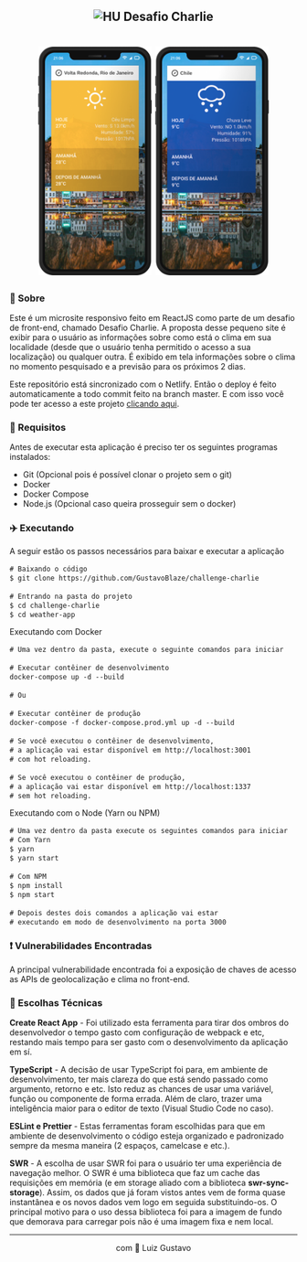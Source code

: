 <h2 align="center">
  <img src="https://avatars1.githubusercontent.com/u/7063040?v=4&s=200.jpg" alt="HU" width="24" />
  Desafio Charlie
</h2>

<h1 align="center">
  <img src="./.github/mk_yellow.png" height="400">
  <img src="./.github/mk_blue.png" height="400">
</h1>


### 📜 Sobre

Este é um microsite responsivo feito em ReactJS como parte de um desafio de front-end, chamado Desafio Charlie. A proposta desse pequeno site é exibir para o usuário as informações sobre como está o clima em sua localidade (desde que o usuário tenha permitido o acesso a sua localização) ou qualquer outra. É exibido em tela informações sobre o clima no momento pesquisado e a previsão para os próximos 2 dias.

Este repositório está sincronizado com o Netlify. Então o deploy é feito automaticamente a todo commit feito na branch master. E com isso você pode ter acesso a este projeto <a href="https://heuristic-stonebraker-cc47a9.netlify.app/">clicando aqui</a>.

### 🚦 Requisitos

Antes de executar esta aplicação é preciso ter os seguintes programas instalados:

- Git (Opcional pois é possível clonar o projeto sem o git)
- Docker
- Docker Compose
- Node.js (Opcional caso queira prosseguir sem o docker)

### :airplane: Executando

A seguir estão os passos necessários para baixar e executar a aplicação

```
# Baixando o código
$ git clone https://github.com/GustavoBlaze/challenge-charlie

# Entrando na pasta do projeto
$ cd challenge-charlie
$ cd weather-app
```

Executando com Docker
```
# Uma vez dentro da pasta, execute o seguinte comandos para iniciar

# Executar contêiner de desenvolvimento
docker-compose up -d --build

# Ou

# Executar contêiner de produção
docker-compose -f docker-compose.prod.yml up -d --build

# Se você executou o contêiner de desenvolvimento,
# a aplicação vai estar disponível em http://localhost:3001
# com hot reloading.

# Se você executou o contêiner de produção,
# a aplicação vai estar disponível em http://localhost:1337
# sem hot reloading.
```

Executando com o Node (Yarn ou NPM)
```
# Uma vez dentro da pasta execute os seguintes comandos para iniciar
# Com Yarn
$ yarn
$ yarn start

# Com NPM
$ npm install
$ npm start

# Depois destes dois comandos a aplicação vai estar
# executando em modo de desenvolvimento na porta 3000
```

### ❗ Vulnerabilidades Encontradas

A principal vulnerabilidade encontrada foi a exposição de chaves de acesso as APIs de geolocalização e clima no front-end.

### 🧰 Escolhas Técnicas

**Create React App** - Foi utilizado esta ferramenta para tirar dos ombros do desenvolvedor o tempo gasto com configuração de webpack e etc, restando mais tempo para ser gasto com o desenvolvimento da aplicação em sí.

**TypeScript** - A decisão de usar TypeScript foi para, em ambiente de desenvolvimento, ter mais clareza do que está sendo passado como argumento, retorno e etc. Isto reduz as chances de usar uma variável, função ou componente de forma errada. Além de claro, trazer uma inteligência maior para o editor de texto (Visual Studio Code no caso).

**ESLint e Prettier** - Estas ferramentas foram escolhidas para que em ambiente de desenvolvimento o código esteja organizado e padronizado sempre da mesma maneira (2 espaços, camelcase e etc.).

**SWR** - A escolha de usar SWR foi para o usuário ter uma experiência de navegação melhor. O SWR é uma biblioteca que faz um cache das requisições em memória (e em storage aliado com a biblioteca **swr-sync-storage**). Assim, os dados que já foram vistos antes vem de forma quase instantânea e os novos dados vem logo em seguida substituindo-os. O principal motivo para o uso dessa biblioteca foi para a imagem de fundo que demorava para carregar pois não é uma imagem fixa e nem local.

<hr/>

<p align="center">
    com 💜 Luiz Gustavo
</p>
